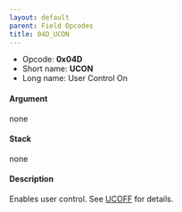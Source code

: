 ```yaml
---
layout: default
parent: Field Opcodes
title: 04D_UCON
---
```


-   Opcode: **0x04D**
-   Short name: **UCON**
-   Long name: User Control On

#### Argument

none

#### Stack

none

#### Description

Enables user control. See [UCOFF](04E_UCOFF) for details.
